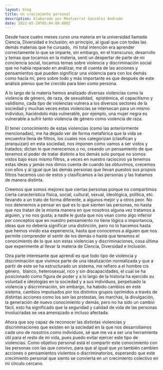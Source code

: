 ```yaml
---
layout: blog
title: Un crecimiento personal
description: Elaborado por Montserrat González Andrade
date: 2022-05-29T05:04:00.000Z
---
```

<!--StartFragment-->

Desde hace cuatro meses curso una materia en la universidad llamada Ciencia, Diversidad e Inclusión; en principio, al igual que con todas las demás materias que he cursado,  mi total intención era aprender correctamente lo que se imparte, sin embargo, en el transcurso, desarrollo y temas que tocamos en la materia, sentí un despertar de parte de mi conciencia social, tocamos temas sobre violencia y discriminación social que no había reparado en análizar, me dí cuenta de las acciones y pensamientos que pueden significar una violencia para con los demás como hacía mí, pero sobre todo y más importante es que después de este análisis pienso que he crecido para bien como persona.



A lo largo de la materia hemos analizado diversas violencias como la violencia de género, de raza, de sexualidad,  epistémica, el capacitismo y validismo, cada tipo de violencias vulnera a los diversos sectores de la sociedad y muchas veces estas violencias se intersecan para un mismo individuo, haciéndolo más vulnerable, por ejemplo, una mujer negra es vulnerable a sufrir tanto violencia de género como violencia de raza.



El tener conocimiento de estas violencias (como las anteriormente mencionadas), me ha dejado ver de forma metafórica que la vida se encuentra llena de filtros, los cuales nos categorizan (clasifican y jerarquizan) en esta sociedad, nos imponen cómo vamos a ser vistos y tratados; dictan lo que merecemos o no, creando un pensamiento de que tenemos el poder de tratar distinto a los demás solo porque no somos vistos bajo esos mismo filtros, a veces en nuestro raciocinio ya tenemos estas ideas y jamás nos dimos cuenta de cuando las obtuvimos, crecemos con ellos y al igual que las demás personas que llevan puestos sus propios filtros hacemos uso de estos y clasificamos a las personas y las tratamos de manera distinta. 



Creemos que somos mejores que ciertas personas porque no compartimos cierta característica física, social, cultural, sexual, ideológica, política, etc. llevando a un trato de forma diferente, a algunos mejor y a otros peor. No nos detenemos a pensar en qué es lo que sienten las personas, no hasta que nos tratan de la misma manera en que nosotros alguna vez tratamos a alguien, y no nos gusta; a nadie le gusta que nos vean como algo inferior por conceptos que en nuestro pensamiento no tiene lógica o importancia, ideas que no debería significar una distinción, pero no lo hacemos hasta que hemos vivido esa experiencia, hasta que conocemos a alguien que nos permite comprender el sentir de los demás o hasta que tenemos el conocimiento de lo que son estas violencias y discriminaciones, cosa última que experimente al llevar la materia de Ciencia, Diversidad e Inclusión.



Otra parte interesante que aprendí es que todo tipo de violencia y discriminación que vivimos parte de una idealización normalizada y que a partir de este se ha estructurado un sistema, me refiero a el hombre cis género,  blanco, heterosexual, rico y sin discapacidades, el cual se ha posicionado como figura de poder y a lo largo de la historia ha ejercido su voluntad e ideologías en la sociedad y a sus individuos, perpetuado la violencia y discriminación, sin embargo, ha habido cambios en este sistema, cambios impulsados por los distintos grupos oprimidos a través de distintas acciones como los son las protestas, las marchas, la divulgación, la generación de nuevo conocimiento y demás, pero no ha sido un cambio fácil, esto ha significado que la seguridad y calidad de vida de las personas involucradas se vea amenazado e incluso afectada.



Ahora que soy capaz de reconocer las distintas violencias y discriminaciones que existen en la sociedad en la que nos desarrollamos cada uno de nosotros como individuos, sé que me va a ser una herramienta útil para el resto de mi vida, pues puedo evitar ejercer este tipo de violencias. Como objetivo personal está el compartir este conocimiento con las personas con las que convivo, para que al igual que yo también cambien acciones o pensamientos violentos o discriminatorios, esperando que este crecimiento personal que siento se convierta en un crecimiento colectivo en mi círculo cercano. 



<!--EndFragment-->
